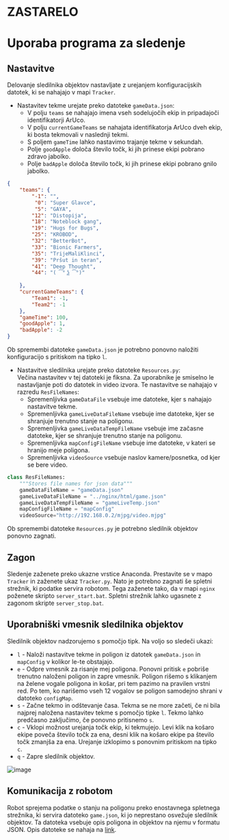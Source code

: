 # ZASTARELO
Uporaba programa za sledenje
================================

## Nastavitve
Delovanje sledilnika objektov nastavljate z urejanjem konfiguracijskih datotek, ki se nahajajo v mapi ``Tracker``.
* Nastavitev tekme urejate preko datoteke ``gameData.json``:
  * V polju ``teams`` se nahajajo imena vseh sodelujočih ekip in pripadajoči identifikatorji ArUco.
  * V polju ``currentGameTeams`` se nahajata identifikatorja ArUco dveh ekip, ki bosta tekmovali v naslednji tekmi.
  * S poljem ``gameTime`` lahko nastavimo trajanje tekme v sekundah.
  * Polje ``goodApple`` določa število točk, ki jih prinese ekipi pobrano zdravo jabolko.
  * Polje ``badApple`` določa število točk, ki jih prinese ekipi pobrano gnilo jabolko.
```json
{
    "teams": {
        "-1": "",
         "0": "Super Glavce",
         "5": "GAYA",
        "12": "Distopija",
        "18": "Noteblock gang",
        "19": "Hugs for Bugs",
        "25": "KROBOD",
        "32": "BetterBot",
        "33": "Bionic Farmers",
        "35": "TrijeMaliKlinci",
        "39": "Pršut in teran",
        "41": "Deep Thought",
        "44": "( ͡° ͜ʖ ͡°)"
		
    },
    "currentGameTeams": {
        "Team1": -1,
        "Team2": -1
    },
    "gameTime": 100,
    "goodApple": 1,
    "badApple": -2
}
```
Ob spremembi datoteke `gameData.json` je potrebno ponovno naložiti konfiguracijo s pritiskom na tipko `l`.


* Nastavitve sledilnika urejate preko datoteke ``Resources.py``:  
  Večina nastavitev v tej datoteki je fiksna. Za uporabnike je smiselno le nastavljanje poti do datotek in video izvora.
  Te nastavitve se nahajajo v razredu ``ResFileNames``:
  * Spremenljivka ``gameDataFile`` vsebuje ime datoteke, kjer s nahajajo nastavitve tekme.
  * Spremenljivka ``gameLiveDataFileName`` vsebuje ime datoteke, kjer se shranjuje trenutno stanje na poligonu.
  * Spremenljivka ``gameLiveDataTempFileName`` vsebuje ime začasne datoteke, kjer se shranjuje trenutno stanje na poligonu.
  * Spremenljivka ``mapConfigFileName`` vsebuje ime datoteke, v kateri se hranijo meje poligona.
  * Spremenljivka ``videoSource`` vsebuje naslov kamere/posnetka, od kjer se bere video.
```python
class ResFileNames:
    """Stores file names for json data"""
    gameDataFileName = "gameData.json"
    gameLiveDataFileName = "../nginx/html/game.json"
    gameLiveDataTempFileName = "gameLiveTemp.json"
    mapConfigFileName = "mapConfig"
    videoSource="http://192.168.0.2/mjpg/video.mjpg"
```
Ob spremembi datoteke `Resources.py` je potrebno sledilnik objektov ponovno zagnati.


## Zagon

Sledenje zaženete preko ukazne vrstice Anaconda. Prestavite se v mapo ``Tracker`` in zaženete ukaz ``Tracker.py``. 
Nato je potrebno zagnati še spletni strežnik, ki podatke servira robotom. Tega zaženete tako, da v mapi ``nginx`` poženete skripto ``server_start.bat``. Spletni strežnik lahko ugasnete z zagonom skripte ``server_stop.bat``.

## Uporabniški vmesnik sledilnika objektov

Sledilnik objektov nadzorujemo s pomočjo tipk. Na voljo so sledeči ukazi:
* ``l`` - Naloži nastavitve tekme in poligon iz datotek ``gameData.json`` in ``mapConfig`` v kolikor le-te obstajajo.
* ``e`` - Odpre vmesnik za risanje mej poligona. Ponovni pritisk ``e`` pobriše trenutno naloženi poligon in zapre vmesnik. Poligon rišemo s klikanjem na želene vogale poligona in košar, pri tem pazimo na pravilen vrstni red. Po tem, ko narišemo vseh 12 vogalov se poligon samodejno shrani v datoteko ``configMap``.
* ``s`` - Začne tekmo in odštevanje časa. Tekma se ne more začeti, če ni bila najprej naložena nastavitev tekme s pomočjo tipke ``l``. Tekmo lahko predčasno zaključimo, če ponovno pritisnemo ``s``.
* ``c`` - Vklopi možnost urejanja točk ekip, ki tekmujejo. Levi klik na košaro ekipe poveča število točk za ena, desni klik na košaro ekipe pa število točk zmanjša za ena. Urejanje izklopimo s ponovnim pritiskom na tipko ``c``.
* ``q`` - Zapre sledilnik objektov.

![image](https://github.com/RoboLiga/roboliga-meta/blob/master/Tehnicna-dokumentacija/Tracker.PNG)

## Komunikacija z robotom

Robot sprejema podatke o stanju na poligonu preko enostavnega spletnega strežnika, ki servira datoteko ``game.json``, ki jo neprestano osvežuje sledilnik objektov. Ta datoteka vsebuje opis poligona in objektov na njemu v formatu JSON. Opis datoteke se nahaja na [link](https://github.com/RoboLiga/roboliga-meta/blob/master/Tehnicna-dokumentacija/game.md).



